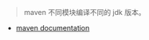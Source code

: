 
> maven 不同模块编译不同的 jdk 版本。

+ [maven documentation](https://maven.apache.org/plugins/maven-compiler-plugin/examples/set-compiler-source-and-target.html)
